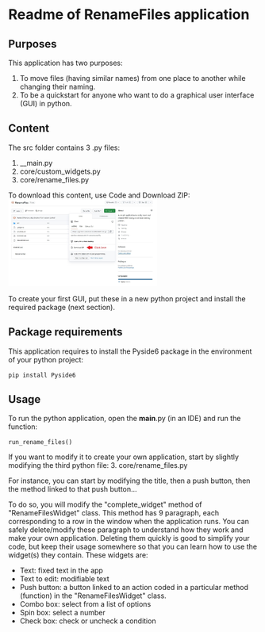# Readme of RenameFiles application

## Purposes
This application has two purposes:
1. To move files (having similar names) from one place to another while changing their naming.
2. To be a quickstart for anyone who want to do a graphical user interface (GUI) in python.

## Content
The src folder contains 3 .py files:
1. __main.py
2. core/custom_widgets.py
3. core/rename_files.py

To download this content, use Code and Download ZIP:
<img
  src="https://github.com/Aurele-B/RenameFiles/blob/main/How_to_download_from_github.jpg"
  alt="Alt text"
  title="Watch were to click"
  style="display: inline-block; margin: 0 auto; max-width: 300px">

To create your first GUI, put these in a new python project and install the required package (next section).

## Package requirements
This application requires to install the Pyside6 package in the environment of your python project:
```
pip install Pyside6
```

## Usage
To run the python application, open the __main__.py (in an IDE) and run the function:
```
run_rename_files()
```
If you want to modify it to create your own application, start by slightly modifying the third python file:
3. core/rename_files.py

For instance, you can start by modifying the title, then a push button, then the method linked to that push button...

To do so, you will modify the "complete_widget" method of "RenameFilesWidget" class. 
This method has 9 paragraph, each corresponding to a row in the window when the application runs.
You can safely delete/modify these paragraph to understand how they work and make your own application.
Deleting them quickly is good to simplify your code, 
but keep their usage somewhere so that you can learn how to use the widget(s) they contain. These widgets are:
- Text: fixed text in the app
- Text to edit: modifiable text
- Push button: a button linked to an action coded in a particular method (function) in the "RenameFilesWidget" class.
- Combo box: select from a list of options
- Spin box: select a number
- Check box: check or uncheck a condition